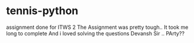 # tennis-python
assignment done for ITWS 2
The Assignment was pretty tough..
It took me long to complete
And i loved solving the questions
Devansh Sir .. PArty??

